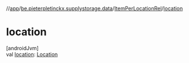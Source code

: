 //[app](../../../index.md)/[be.pieterpletinckx.supplystorage.data](../index.md)/[ItemPerLocationRel](index.md)/[location](location.md)

# location

[androidJvm]\
val [location](location.md): [Location](../-location/index.md)
